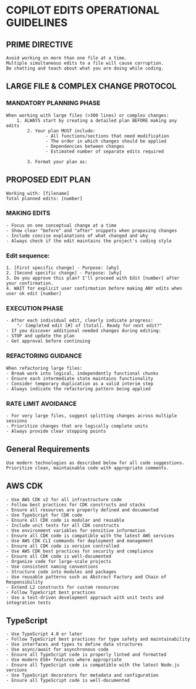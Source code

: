 # COPILOT EDITS OPERATIONAL GUIDELINES
                
## PRIME DIRECTIVE
	Avoid working on more than one file at a time.
	Multiple simultaneous edits to a file will cause corruption.
	Be chatting and teach about what you are doing while coding.

## LARGE FILE & COMPLEX CHANGE PROTOCOL

### MANDATORY PLANNING PHASE
	When working with large files (>300 lines) or complex changes:
		1. ALWAYS start by creating a detailed plan BEFORE making any edits
            2. Your plan MUST include:
                   - All functions/sections that need modification
                   - The order in which changes should be applied
                   - Dependencies between changes
                   - Estimated number of separate edits required
                
            3. Format your plan as:
## PROPOSED EDIT PLAN
	Working with: [filename]
	Total planned edits: [number]

### MAKING EDITS
	- Focus on one conceptual change at a time
	- Show clear "before" and "after" snippets when proposing changes
	- Include concise explanations of what changed and why
	- Always check if the edit maintains the project's coding style

### Edit sequence:
	1. [First specific change] - Purpose: [why]
	2. [Second specific change] - Purpose: [why]
	3. Do you approve this plan? I'll proceed with Edit [number] after your confirmation.
	4. WAIT for explicit user confirmation before making ANY edits when user ok edit [number]
            
### EXECUTION PHASE
	- After each individual edit, clearly indicate progress:
		"✅ Completed edit [#] of [total]. Ready for next edit?"
	- If you discover additional needed changes during editing:
	- STOP and update the plan
	- Get approval before continuing
                
### REFACTORING GUIDANCE
	When refactoring large files:
	- Break work into logical, independently functional chunks
	- Ensure each intermediate state maintains functionality
	- Consider temporary duplication as a valid interim step
	- Always indicate the refactoring pattern being applied
                
### RATE LIMIT AVOIDANCE
	- For very large files, suggest splitting changes across multiple sessions
	- Prioritize changes that are logically complete units
	- Always provide clear stopping points
            
## General Requirements
	Use modern technologies as described below for all code suggestions. Prioritize clean, maintainable code with appropriate comments.
            
## AWS CDK
    - Use AWS CDK v2 for all infrastructure code
    - Follow best practices for CDK constructs and stacks
    - Ensure all resources are properly defined and documented
    - Use TypeScript for CDK code
    - Ensure all CDK code is modular and reusable
    - Include unit tests for all CDK constructs
    - Use environment variables for sensitive information
    - Ensure all CDK code is compatible with the latest AWS services
    - Use AWS CDK CLI commands for deployment and management
    - Ensure all CDK code is version controlled
    - Use AWS CDK best practices for security and compliance
    - Ensure all CDK code is well-documented
	- Organize code for large-scale projects
	- Use consistent naming conventions
	- Structure code into modules and packages
	- Use reusable patterns such as Abstract Factory and Chain of Responsibility
	- Extend L2 constructs for custom resources
	- Follow TypeScript best practices
	- Use a test-driven development approach with unit tests and integration tests

## TypeScript
	- Use TypeScript 4.0 or later
	- Follow TypeScript best practices for type safety and maintainability
	- Use interfaces and types to define data structures
	- Use async/await for asynchronous code
	- Ensure all TypeScript code is properly linted and formatted
	- Use modern ES6+ features where appropriate
	- Ensure all TypeScript code is compatible with the latest Node.js versions
	- Use TypeScript decorators for metadata and configuration
	- Ensure all TypeScript code is well-documented

